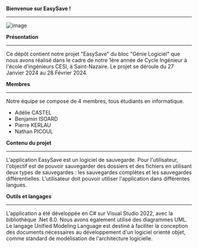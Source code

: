 **Bienvenue sur EasySave !**
____________________________________________________________________________________________________________________________________________________

![image](https://github.com/user-attachments/assets/665ab455-ec8a-4c30-9b71-1af4b699083f)

**Présentation**
____________________________________________________________________________________________________________________________________________________

Ce dépôt contient notre projet "EasySave" du bloc "Génie Logiciel" que nous avons réalisé dans le cadre de notre 1ère année de Cycle Ingénieur à l'école d'ingénieurs CESI, à Saint-Nazaire.
Le projet se déroule du 27 Janvier 2024 au 28 Février 2024.

**Membres**
____________________________________________________________________________________________________________________________________________________

Notre équipe se compose de 4 membres, tous étudiants en informatique. 
- Adélie CASTEL
- Benjamin ISOARD
- Pierre KERLAU
- Nathan PICOUL

**Contenu du projet**
____________________________________________________________________________________________________________________________________________________

L'application EasySave est un logiciel de sauvegarde. Pour l'utilisateur, l'objectif est de pouvoir sauvegarder des dossiers et des fichiers en utilisant deux types de sauvegardes : les sauvegardes complètes et les sauvegardes différentielles. 
L'utilisateur doit pouvoir utiliser l'application dans différentes langues.

**Outils et langages** 
____________________________________________________________________________________________________________________________________________________

L'application a été développée en C# sur Visual Studio 2022, avec la bibliothèque .Net 8.0. 
Nous avons également utilisé des diagrammes UML. Le langage Unified Modeling Language est destiné à faciliter la conception des documents nécessaires au développement d'un logiciel orienté objet, comme standard de modélisation de l'architecture logicielle.
